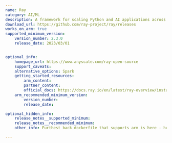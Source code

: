 ```yaml
---
name: Ray
category: AI/ML
description: A framework for scaling Python and AI applications across multiple nodes. Contains a runtime and libraries for accelerating ML workloads.
download_url: https://github.com/ray-project/ray/releases
works_on_arm: true
supported_minimum_version:
    version_number: 2.3.0
    release_date: 2023/03/01


optional_info:
    homepage_url: https://www.anyscale.com/ray-open-source
    support_caveats:
    alternative_options: Spark
    getting_started_resources:
        arm_content:
        partner_content: 
        official_docs: https://docs.ray.io/en/latest/ray-overview/installation.html
    arm_recommended_minimum_version:
        version_number:
        release_date:

optional_hidden_info:
    release_notes__supported_minimum:
    release_notes__recommended_minimum:
    other_info: Furthest back dockerfile that supports arm is here - hub.docker.com/r/rayproject/ray/tags?page=1&page_size=&name=aarch64&ordering=-last_updated

---
```

